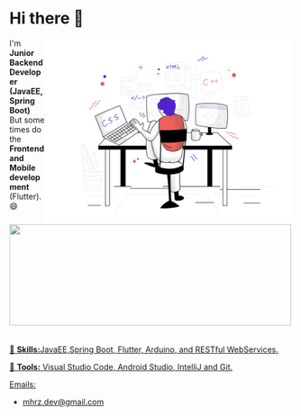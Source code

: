 <h1> Hi there 👋</h1>

<img src="https://github.com/mohrazium/mohrazium/blob/main/web-development.svg" min-width="400px" max-width="500px" width="440px" align="right" alt="Development">

<p align="left">
I'm <strong>Junior Backend Developer (JavaEE,Spring Boot)
</strong></br> But some times do the <strong>Frontend and Mobile development</strong> (Flutter).😄 </br>
</p>

<div>
  <a href="https://github.com/mohrazium">
  <img height="180em" width="500em" src="https://github-readme-stats.vercel.app/api?username=mohrazium&count_private=true&theme=blue&show_icons=true"/>
<!--   <img height="180em" width="500em" src="https://github-readme-stats.vercel.app/api/top-langs/?username=mohrazium&layout=compact&langs_count=7&theme=blue"/>  -->
</div>
</br>
<p align="left">
  🦄 <strong>Skills:</strong>JavaEE,Spring Boot, Flutter, Arduino, and RESTful WebServices.
</p>

<p align="left">
  💼 <strong>Tools:</strong> Visual Studio Code, Android Studio, IntelliJ and Git.
</p>

Emails:

- mhrz.dev@gmail.com
<!-- - mhrz.dev@yahoo.com
- mhrz-dev@outlook.com
 -->

